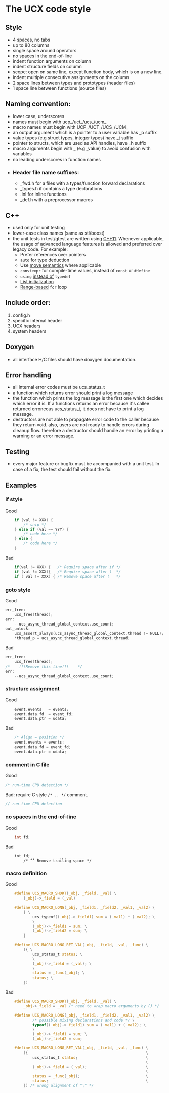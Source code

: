 # The UCX code style

## Style
  * 4 spaces, no tabs
  * up to 80 columns
  * single space around operators
  * no spaces in the end-of-line
  * indent function arguments on column
  * indent structure fields on column
  * scope: open on same line, except function body, which is on a new line.
  * indent multiple consecutive assignments on the column
  * 2 space lines between types and prototypes (header files)
  * 1 space line between functions (source files) 


## Naming convention:
  * lower case, underscores
  * names must begin with ucp_/uct_/ucs_/ucm_
  * macro names must begin with UCP_/UCT_/UCS_/UCM_
  * an output argument which is a pointer to a user variable has _p suffix
  * value types (e.g struct types, integer types) have _t suffix
  * pointer to structs, which are used as API handles, have _h suffix
  * macro arguments begin with _ (e.g _value) to avoid confusion with variables
  * no leading underscores in function names
  * ### Header file name suffixes:
     * _fwd.h   for a files with a types/function forward declarations
     * _types.h if contains a type declarations
     * .inl     for inline functions
     * _def.h   with a preprocessor macros


## C++
  * used only for unit testing
  * lower-case class names (same as stl/boost)
  * the unit tests in test/gtest are written using [C++11](https://en.cppreference.com/w/cpp/11). Whenever applicable, the usage of advanced language features is allowed and preferred over legacy code. For example:
    * Prefer references over pointers
    * `auto` for type deduction 
    * Use [move semantics](https://www.cprogramming.com/c++11/rvalue-references-and-move-semantics-in-c++11.html) where applicable
    * `constexpr` for compile-time values, instead of `const` or `#define`
    * `using` [instead of](https://en.cppreference.com/w/cpp/language/type_alias) `typedef`
    * [List initialization](https://en.cppreference.com/w/cpp/language/list_initialization)
    * [Range-based](https://en.cppreference.com/w/cpp/language/range-for) `for` loop
 

## Include order:
   1. config.h
   2. specific internal header
   3. UCX headers
   4. system headers


## Doxygen
  * all interface H/C files should have doxygen documentation.
 

## Error handling
  * all internal error codes must be ucs_status_t
  * a function which returns error should print a log message
  * the function which prints the log message is the first one which decides which
    error it is. If a functions returns an error because it's callee returned 
    erroneous ucs_status_t, it does not have to print a log message.
  * destructors are not able to propagate error code to the caller because they
    return void. also, users are not ready to handle errors during cleanup flow.
    therefore a destructor should handle an error by printing a warning or an
    error message.


## Testing
  * every major feature or bugfix must be accompanied with a unit test. In case
    of a fix, the test should fail without the fix.


## Examples

### if style

Good
```C
    if (val != XXX) {
        /* snip */
    } else if (val == YYY) {
        /* code here */
    } else {
        /* code here */
    }
```

Bad
```C
    if(val != XXX) {   /* Require space after if */
    if (val != XXX){   /* Require space after )  */
    if ( val != XXX) { /* Remove space after (   */
```

### goto style

Good
```C
err_free:
    ucs_free(thread);
err:
    --ucs_async_thread_global_context.use_count;
out_unlock:
    ucs_assert_always(ucs_async_thread_global_context.thread != NULL);
    *thread_p = ucs_async_thread_global_context.thread;
```

Bad
```C
err_free:
    ucs_free(thread);
/*    !!!Remove this line!!!    */
err:
    --ucs_async_thread_global_context.use_count;
```

### structure assignment

Good

```C
    event.events   = events;
    event.data.fd  = event_fd;
    event.data.ptr = udata;

```

Bad
```C
    /* Align = position */
    event.events = events;
    event.data.fd = event_fd;
    event.data.ptr = udata;
```

### comment in C file

Good
```C
/* run-time CPU detection */
```

Bad: require C style `/* .. */` comment.

```C
// run-time CPU detection
```

### no spaces in the end-of-line

Good
```C
    int fd;
```

Bad
```
    int fd;  
        /* ^^ Remove trailing space */
```

### macro definition

Good
```C
    #define UCS_MACRO_SHORT(_obj, _field, _val) \
        (_obj)->_field = (_val)

    #define UCS_MACRO_LONG(_obj, _field1, _field2, _val1, _val2) \
        { \
            ucs_typeof((_obj)->_field1) sum = (_val1) + (_val2); \
            \
            (_obj)->_field1 = sum; \
            (_obj)->_field2 = sum; \
        }

    #define UCS_MACRO_LONG_RET_VAL(_obj, _field, _val, _func) \
        ({ \
            ucs_status_t status; \
            \
            (_obj)->_field = (_val); \
            \
            status = _func(_obj); \
            status; \
        })
```

Bad
```C
    #define UCS_MACRO_SHORT(_obj, _field, _val) \
        _obj->_field = _val /* need to wrap macro arguments by () */

    #define UCS_MACRO_LONG(_obj, _field1, _field2, _val1, _val2) \
            /* possible mixing declarations and code */ \
            typeof((_obj)->_field1) sum = (_val1) + (_val2); \
            \
            (_obj)->_field1 = sum; \
            (_obj)->_field2 = sum;

    #define UCS_MACRO_LONG_RET_VAL(_obj, _field, _val, _func) \
        ({                                                    \
            ucs_status_t status;                              \
                                                              \
            (_obj)->_field = (_val);                          \
                                                              \
            status = _func(_obj);                             \
            status;                                           \
        }) /* wrong alignment of "\" */
```
